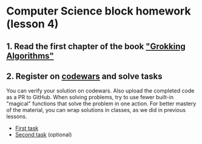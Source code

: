 # Computer Science block homework (lesson 4)

## 1. Read the first chapter of the book ["Grokking Algorithms"](https://fliphtml5.com/mynym/cgao/%D0%93%D1%80%D0%BE%D0%BA%D0%B0%D0%B5%D0%BC_%D0%B0%D0%BB%D0%B3%D0%BE%D1%80%D0%B8%D1%82%D0%BC%D1%8B_%28_PDFDrive_%29/)

## 2. Register on [codewars](https://www.codewars.com/) and solve tasks

You can verify your solution on codewars. Also upload the completed code as a PR to GitHub. When solving problems, try to use fewer built-in "magical" functions that solve the problem in one action. For better mastery of the material, you can wrap solutions in classes, as we did in previous lessons.

* [First task](https://www.codewars.com/kata/563e320cee5dddcf77000158/train/ruby)
* [Second task](https://www.codewars.com/kata/5a1ebc2480171f29cf0000e5/train/ruby) (optional)
